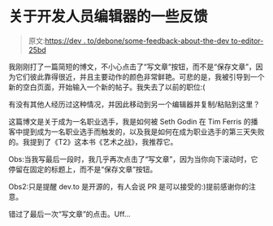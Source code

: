 # 关于开发人员编辑器的一些反馈

> 原文:[https://dev . to/debone/some-feedback-about-the-dev to-editor-25bd](https://dev.to/debone/some-feedback-about-the-devto-editor-25bd)

我刚刚打了一篇简短的博文，不小心点击了“写文章”按钮，而不是“保存文章”，因为它们彼此靠得很近，并且主要动作的颜色非常鲜艳。可悲的是，我被引导到一个新的空白页面，开始输入一个新的帖子。我失去了以前的职位:(

有没有其他人经历过这种情况，并因此移动到另一个编辑器并复制/粘贴到这里？

这篇博文是关于成为一名职业选手，我是如何被 Seth Godin 在 Tim Ferris 的播客中提到成为一名职业选手而触发的，以及我是如何在成为职业选手的第三天失败的。我提到了《T2》这本书《艺术之战》，我推荐它。

Obs:当我写最后一段时，我几乎再次点击了“写文章”，因为当你向下滚动时，它停留在固定的标题上，而不是“保存文章”按钮。

Obs2:只是提醒 dev.to 是开源的，有人会说 PR 是可以接受的:)提前感谢你的注意。

错过了最后一次“写文章”的点击。Uff...